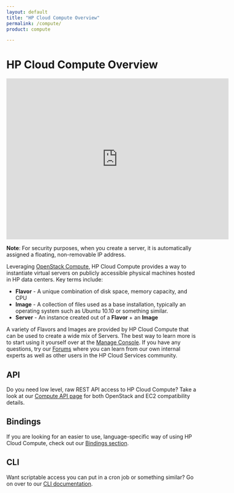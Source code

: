 ```yaml
---
layout: default
title: "HP Cloud Compute Overview"
permalink: /compute/
product: compute

---
```

# HP Cloud Compute Overview

<iframe src="http://player.vimeo.com/video/33922384?title=0&amp;byline=0&amp;portrait=0" width="580" height="420" frameborder="0"> </iframe>

**Note**: For security purposes, when you create a server, it is automatically assigned a floating, non-removable IP address.

Leveraging [OpenStack Compute](http://openstack.org/projects/compute/), HP Cloud Compute provides a way to instantiate virtual servers on publicly accessible physical machines hosted in HP data centers.  Key terms include:

* **Flavor** - A unique combination of disk space, memory capacity, and CPU
* **Image** - A collection of files used as a base installation, typically an operating system such as Ubuntu 10.10 or something similar.
* **Server** - An instance created out of a **Flavor** + an **Image**

A variety of Flavors and Images are provided by HP Cloud Compute that can be used to create a wide mix of Servers.  The best way to learn more is to start using it yourself over at the [Manage Console](https://console.hpcloud.com).  If you have any questions, try our [Forums](https://community.hpcloud.com) where you can learn from our own internal experts as well as other users in the HP Cloud Services community.

## API
Do you need low level, raw REST API access to HP Cloud Compute?  Take a look at our [Compute API page](/compute/api) for both OpenStack and EC2 compatibility details.

## Bindings
If you are looking for an easier to use, language-specific way of using HP Cloud Compute, check out our [Bindings section](/bindings).

## CLI
Want scriptable access you can put in a cron job or something similar?  Go on over to our [CLI documentation](/cli).
